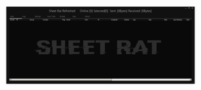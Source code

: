 ![Screenshot](https://raw.githubusercontent.com/Cryakl/Ultimate-RAT-Collection/refs/heads/main/SheetRat/Sheet%20rat%20Refreshed/Screenshot.png)
